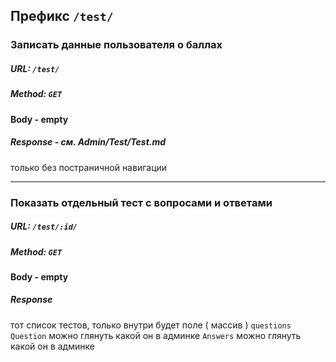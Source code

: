 
## Префикс `/test/`

### Записать данные пользователя о баллах

##### URL: `/test/`
##### Method: `GET`

#### Body - empty

##### Response - см. Admin/Test/Test.md
только без постраничной навигации

---


### Показать отдельный тест с вопросами и ответами

##### URL: `/test/:id/`
##### Method: `GET`

#### Body - empty

##### Response
тот список тестов, только внутри будет поле ( массив ) `questions`
`Question` можно глянуть какой он в админке
`Answers` можно глянуть какой он в админке